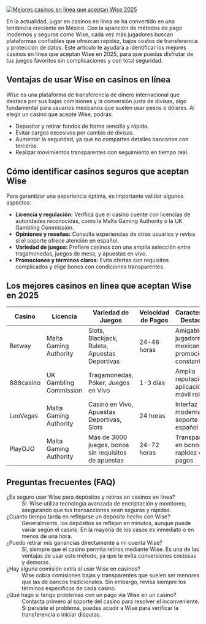 [![Mejores casinos en línea que aceptan Wise 2025](https://123-caf.pages.dev/gitsignup.png)](https://vrmoo.ru/Bt82HjjY)

<p>En la actualidad, jugar en casinos en línea se ha convertido en una tendencia creciente en México. Con la aparición de métodos de pago modernos y seguros como Wise, cada vez más jugadores buscan plataformas confiables que ofrezcan rapidez, bajos costos de transferencia y protección de datos. Este artículo te ayudará a identificar los mejores casinos en línea que aceptan Wise en 2025, para que puedas disfrutar de tus juegos favoritos sin complicaciones y con total seguridad.</p>  <h2>Ventajas de usar Wise en casinos en línea</h2> <p>Wise es una plataforma de transferencia de dinero internacional que destaca por sus bajas comisiones y la conversión justa de divisas, algo fundamental para usuarios mexicanos que suelen usar pesos o dólares. Al elegir un casino que acepte Wise, podrás:</p> <ul> <li>Depositar y retirar fondos de forma sencilla y rápida.</li> <li>Evitar cargos excesivos por cambio de divisas.</li> <li>Aumentar la seguridad, ya que no compartes detalles bancarios con terceros.</li> <li>Realizar movimientos transparentes con seguimiento en tiempo real.</li> </ul>  <h2>Cómo identificar casinos seguros que aceptan Wise</h2> <p>Para garantizar una experiencia óptima, es importante validar algunos aspectos:</p> <ul> <li><strong>Licencia y regulación:</strong> Verifica que el casino cuente con licencias de autoridades reconocidas, como la Malta Gaming Authority o la UK Gambling Commission.</li> <li><strong>Opiniones y reseñas:</strong> Consulta experiencias de otros usuarios y revisa si el soporte ofrece atención en español.</li> <li><strong>Variedad de juegos:</strong> Prefiere casinos con una amplia selección entre tragamonedas, juegos de mesa, y apuestas en vivo.</li> <li><strong>Promociones y términos claros:</strong> Evita ofertas con requisitos complicados y elige bonos con condiciones transparentes.</li> </ul>  <h2>Los mejores casinos en línea que aceptan Wise en 2025</h2> <table> <thead> <tr> <th>Casino</th> <th>Licencia</th> <th>Variedad de Juegos</th> <th>Velocidad de Pagos</th> <th>Características Destacadas</th> </tr> </thead> <tbody> <tr> <td>Betway</td> <td>Malta Gaming Authority</td> <td>Slots, Blackjack, Ruleta, Apuestas Deportivas</td> <td>24-48 horas</td> <td>Amigable con jugadores mexicanos, promociones constantes</td> </tr> <tr> <td>888casino</td> <td>UK Gambling Commission</td> <td>Tragamonedas, Póker, Juegos en Vivo</td> <td>1-3 días</td> <td>Amplia reputación, aplicación móvil robusta</td> </tr> <tr> <td>LeoVegas</td> <td>Malta Gaming Authority</td> <td>Casinó en Vivo, Apuestas Deportivas, Slots</td> <td>24 horas</td> <td>Interfaz moderna, buen soporte en español</td> </tr> <tr> <td>PlayOJO</td> <td>Malta Gaming Authority</td> <td>Más de 3000 juegos, bonos sin requisitos de apuestas</td> <td>24-72 horas</td> <td>Transparencia en bonos, rapidez en pagos</td> </tr> </tbody> </table>  <h2>Preguntas frecuentes (FAQ)</h2> <dl> <dt>¿Es seguro usar Wise para depósitos y retiros en casinos en línea?</dt> <dd>Sí. Wise utiliza tecnología avanzada de encriptación y monitoreo, asegurando que tus transacciones sean seguras y rápidas.</dd>  <dt>¿Cuánto tiempo tarda en reflejarse un depósito hecho con Wise?</dt> <dd>Generalmente, los depósitos se reflejan en minutos, aunque puede variar según el casino. En la mayoría de los casos es inmediato o en menos de una hora.</dd>  <dt>¿Puedo retirar mis ganancias directamente a mi cuenta Wise?</dt> <dd>Sí, siempre que el casino permita retiros mediante Wise. Es una de las ventajas de usar este método, ya que te evita conversiones costosas y demoras.</dd>  <dt>¿Hay alguna comisión extra al usar Wise en casinos?</dt> <dd>Wise cobra comisiones bajas y transparentes que suelen ser menores que las de bancos tradicionales. Sin embargo, revisa siempre los términos específicos de cada casino.</dd>  <dt>¿Qué hago si tengo problemas con un pago vía Wise en un casino?</dt> <dd>Contacta primero al soporte del casino para resolver el inconveniente. Si persiste el problema, puedes acudir a Wise para verificar la transferencia o iniciar disputas.</dd> </dl>